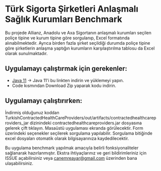 # Türk Sigorta Şirketleri Anlaşmalı Sağlık Kurumları Benchmark

Bu projede Allianz, Anadolu ve Axa Sigortanın anlaşmalı kurumları seçilen poliçe tipine ve kurum tipine göre sorgulanıp, Excel formatında alınabilmektedir. Ayrıca birden 
fazla şirket seçildiği durumda poliçe tipine göre şirketlerin anlaşma yaptığın kurumların karşılaştırılma tablosu da Excel olarak sunulmaktadır.

## Uygulamayı çalıştırmak için gerekenler:

- [Java 11](https://www.oracle.com/tr/java/technologies/javase-jdk11-downloads.html) -> Java 11'i bu linkten indirin ve yüklemeyi yapın.
- Code kısmından Download Zip yaparak kodu indirin. 

## Uygulamayı çalıştırırken:

İndirmiş olduğunuz koddan TurkishContractedHealthCareProviders/out/artifacts/contractedhealthcareproviders_jar dizinindeki contractedhealthcareproviders.jar dosyasına gelerek çift tıklayın. Masaüstü uygulaması ekranda görülecektir. Form üzerindeki seçenekler seçilerek sorgulama yapılabilir. Sorgulama bitiğinde excel dosyaları otomatik olarak bilgisayarınıza kaydedilecektir. 

Bu uygulama benchmark yapılmak amacıyla belirli fonksiyonaliteler sağlanarak hazırlanmıştır. Ekstra ihtiyaçlarınız ve geri bildirimleriniz için ISSUE açabilirsiniz veya canemreayar@gmail.com üzerinden bana ulaşabilirsiniz.



